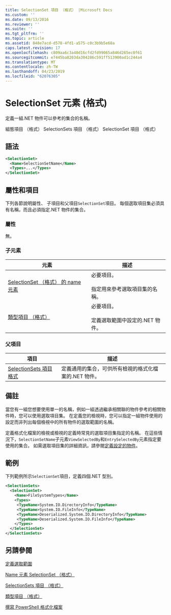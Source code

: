 ```yaml
---
title: SelectionSet 項目 （格式） |Microsoft Docs
ms.custom: ''
ms.date: 09/13/2016
ms.reviewer: ''
ms.suite: ''
ms.tgt_pltfrm: ''
ms.topic: article
ms.assetid: 848e7acd-d578-4fd1-a575-c0c3b9b5e68a
caps.latest.revision: 17
ms.openlocfilehash: c809aa6c3a40d16cfd2fd99065a846d265ec0f61
ms.sourcegitcommit: e7445ba8203da304286c591ff513900ad1c244a4
ms.translationtype: MT
ms.contentlocale: zh-TW
ms.lasthandoff: 04/23/2019
ms.locfileid: "62076305"
---
```

# <a name="selectionset-element-format"></a>SelectionSet 元素 (格式)

定義一組.NET 物件可以參考的集合的名稱。

組態項目 （格式） SelectionSets 項目 （格式） SelectionSet 項目 （格式）

## <a name="syntax"></a>語法

```xml
<SelectionSet>
  <Name>SelectionSetName</Name>
  <Types>...</Types>
</SelectionSet>
```

## <a name="attributes-and-elements"></a>屬性和項目

下列各節說明屬性、 子項目和父項目`SelectionSet`項目。 每個選取項目集必須具有名稱，而且必須指定.NET 物件的集合。

### <a name="attributes"></a>屬性

無。

### <a name="child-elements"></a>子元素

|元素|描述|
|-------------|-----------------|
|[SelectionSet （格式） 的 name 元素](./name-element-for-selectionset-format.md)|必要項目。<br /><br /> 指定用來參考選取項目集的名稱。|
|[類型項目 （格式）](./types-element-for-selectionset-format.md)|必要項目。<br /><br /> 定義選取範圍中設定的.NET 物件。|

### <a name="parent-elements"></a>父項目

|項目|描述|
|-------------|-----------------|
|[SelectionSets 項目格式](./selectionsets-element-format.md)|定義通用的集合，可供所有檢視的格式化檔案的.NET 物件。|

## <a name="remarks"></a>備註

當您有一組您想要使用單一的名稱，例如一組透過繼承相關聯的物件參考的相關物件時，您可以使用選取項目集。 在定義您的檢視時，您可以指定一組物件使用的設定而非列出每個檢視中的所有物件的選取範圍的名稱。

定義格式化檔案的檢視或檢視的定義時常見的選取項目集指定的名稱。 在這些情況下，`SelectionSetName`子元素`ViewSelectedBy`和`EntrySelectedBy`元素指定要使用的集合。 如需選取項目集的詳細資訊，請參閱[定義設定的物件](./defining-selection-sets.md)。

## <a name="example"></a>範例

下列範例所示`SelectionSet`項目，定義四個.NET 型別。

```xml
<SelectionSets>
  <SelectionSet>
    <Name>FileSystemTypes</Name>
    <Types>
     <TypeName>System.IO.DirectoryInfo</TypeName>
     <TypeName>System.IO.FileInfo</TypeName>
     <TypeName>Deserialized.System.IO.DirectoryInfo</TypeName>
     <TypeName>Deserialized.System.IO.FileInfo</TypeName>
    </Types>
  </SelectionSet>
</SelectionSets>
```

## <a name="see-also"></a>另請參閱

[定義選取範圍](./defining-selection-sets.md)

[Name 元素 SelectionSet （格式）](./name-element-for-selectionset-format.md)

[SelectionSets 項目 （格式）](./selectionsets-element-format.md)

[類型項目 （格式）](./types-element-for-selectionset-format.md)

[撰寫 PowerShell 格式化檔案](./writing-a-powershell-formatting-file.md)
